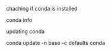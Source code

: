 chaching if conda is installed

  conda info

updating conda

  conda update -n base -c defaults conda

